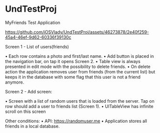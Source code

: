 # UndTestProj

MyFriends Test Application

https://github.com/iOSVlady/UndTestProj/assets/46273878/2e40f259-45a4-46ef-9d62-60336f39130c

Screen 1 - List of users(friends)

• Each row contains a photo and first/last name.
• Add button is placed in the navigation bar, on tap it opens Screen 2.
• Table view is always presented in edit mode with the possibility to delete friends.
• On delete action the application removes user from friends (from the current list) but keeps it in the database with some flag that this user is not a friend anymore.

Screen 2 - Add screen:

• Screen with a list of random users that is loaded from the server. Tap on row should add a user to friends list (Screen 1).
• UITableView has infinite scroll on this screen

Other conditions:
• API: https://randomuser.me
• Application stores all friends in a local database.



